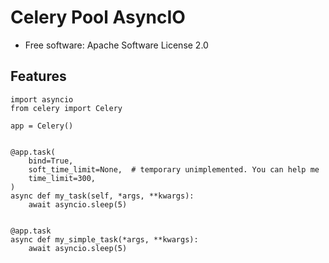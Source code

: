 Celery Pool AsyncIO
===============

* Free software: Apache Software License 2.0

Features
--------


```
import asyncio
from celery import Celery

app = Celery()


@app.task(
    bind=True,
    soft_time_limit=None,  # temporary unimplemented. You can help me
    time_limit=300,
)
async def my_task(self, *args, **kwargs):
    await asyncio.sleep(5)


@app.task
async def my_simple_task(*args, **kwargs):
    await asyncio.sleep(5)
```


